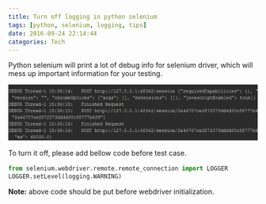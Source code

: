 ```yaml
---
title: Turn off logging in python selenium
tags: [python, selenium, logging, tips]
date: 2016-09-24 22:14:44
categories: Tech
---
```


Python selenium will print a lot of debug info for selenium driver, which will mess up important information for your testing.

<!-- more -->

![image](https://raw.githubusercontent.com/tobyqin/img/master/selenium-debug-logging.png)

To turn it off, please add bellow code before test case.

```python
from selenium.webdriver.remote.remote_connection import LOGGER
LOGGER.setLevel(logging.WARNING)
```

**Note:** above code should be put before webdriver initialization.
